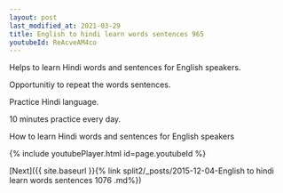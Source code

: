 ```yaml
---
layout: post
last_modified_at: 2021-03-29
title: English to hindi learn words sentences 965 
youtubeId: ReAcveAM4co
---
```

 
 
Helps to learn Hindi words and sentences for English speakers.

Opportunitiy to repeat the words sentences. 

Practice Hindi language. 
 
10 minutes practice every day. 
 
How to learn Hindi words and sentences for English speakers 
 
{% include youtubePlayer.html id=page.youtubeId %}
 
 
[Next]({{ site.baseurl }}{% link  split2/_posts/2015-12-04-English to hindi learn words sentences 1076 .md%})
 
